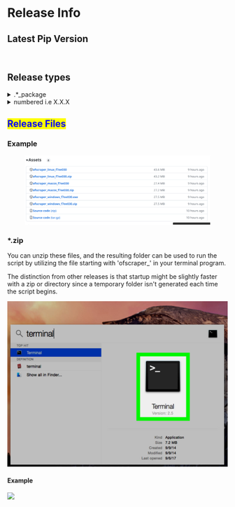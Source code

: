 # Release Info

## Latest Pip Version



<figure><img src="https://badge.fury.io/py/ofscraper.svg" alt=""><figcaption></figcaption></figure>

## Release types

<details>

<summary>.*_package</summary>

These are releases derived from commits, essentially versions that occur between numbered releases. They can be more current, but might also contain unresolved issues.

![](<../.gitbook/assets/image (1) (2) (1).png>)

</details>

<details>

<summary>numbered i.e X.X.X</summary>

These are meant to be stable releases\
![](<../.gitbook/assets/image (13).png>)

</details>

###

## <mark style="color:blue;">Release Files</mark>

### Example

<figure><img src="../.gitbook/assets/image.png" alt=""><figcaption></figcaption></figure>

### \*.zip

You can unzip these files, and the resulting folder can be used to run the script by utilizing the file starting with 'ofscraper\_' in your terminal program.&#x20;

The distinction from other releases is that startup might be slightly faster with a zip or directory since a temporary folder isn't generated each time the script begins.

![](<../.gitbook/assets/image (12).png>)

#### Example

![](<../.gitbook/assets/image (1) (2).png>)

###







